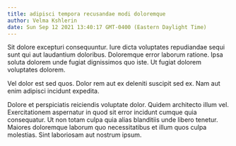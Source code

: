 ```yaml
---
title: adipisci tempora recusandae modi doloremque
author: Velma Kshlerin
date: Sun Sep 12 2021 13:40:17 GMT-0400 (Eastern Daylight Time)
---
```

Sit dolore excepturi consequuntur. Iure dicta voluptates repudiandae sequi sunt qui aut laudantium doloribus. Doloremque error laborum ratione. Ipsa soluta dolorem unde fugiat dignissimos quo iste. Ut fugiat dolorem voluptates dolorem.

 Vel dolor est sed quos. Dolor rem aut ex deleniti suscipit sed ex. Nam aut enim adipisci incidunt expedita.

 Dolore et perspiciatis reiciendis voluptate dolor. Quidem architecto illum vel. Exercitationem aspernatur in quod sit error incidunt cumque quia consequatur. Ut non totam culpa quia alias blanditiis unde libero tenetur. Maiores doloremque laborum quo necessitatibus et illum quos culpa molestias. Sint laboriosam aut nostrum ipsum.